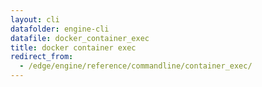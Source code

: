 ```yaml
---
layout: cli
datafolder: engine-cli
datafile: docker_container_exec
title: docker container exec
redirect_from:
  - /edge/engine/reference/commandline/container_exec/
---
```

<!--
This page is automatically generated from Docker's source code. If you want to
suggest a change to the text that appears here, open a ticket or pull request
in the source repository on GitHub:

https://github.com/docker/cli
-->


